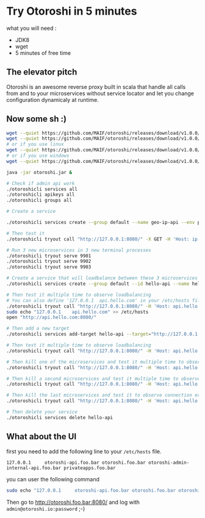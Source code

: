 # Try Otoroshi in 5 minutes

what you will need :

* JDK8
* wget
* 5 minutes of free time

## The elevator pitch

Otoroshi is an awesome reverse proxy built in scala that handle all calls from and to your microservices without service locator and let you change configuration dynamicaly at runtime.

## Now some sh :)

```sh
wget --quiet https://github.com/MAIF/otoroshi/releases/download/v1.0.0/otoroshi.jar
wget --quiet https://github.com/MAIF/otoroshi/releases/download/v1.0.0/macos-otoroshicli -O otoroshicli
# or if you use linux
wget --quiet https://github.com/MAIF/otoroshi/releases/download/v1.0.0/linux-otoroshicli -O otoroshicli
# or if you use windows
wget --quiet https://github.com/MAIF/otoroshi/releases/download/v1.0.0/win-otoroshicli.exe -O otoroshicli.exe

java -jar otoroshi.jar &

# Check if admin api work
./otoroshicli services all
./otoroshicli apikeys all
./otoroshicli groups all

# Create a service

./otoroshicli services create --group default --name geo-ip-api --env prod --domain geo.com --subdomain ip --root /json/ --target https://freegeoip.net --public-pattern '/.*' --no-force-https

# Then test it
./otoroshicli tryout call "http://127.0.0.1:8080/" -X GET -H 'Host: ip.geo.com'

# Run 3 new microservices in 3 new terminal processes
./otoroshicli tryout serve 9901
./otoroshicli tryout serve 9902
./otoroshicli tryout serve 9903

# Create a service that will loadbalance between these 3 microservices
./otoroshicli services create --group default --id hello-api --name hello-api --env prod --domain hello.com --subdomain api --root / --target "http://127.0.0.1:9901" --target "http://127.0.0.1:9902" --public-pattern '/.*' --no-force-https --client-retries 3

# Then test it multiple time to observe loadbalancing
# You can also define '127.0.0.1  api.hello.com' in your /etc/hosts file and test it in your browser
./otoroshicli tryout call "http://127.0.0.1:8080/" -H 'Host: api.hello.com' -H 'Accept: application/json'
sudo echo "127.0.0.1    api.hello.com" >> /etc/hosts
open "http://api.hello.com:8080/"

# Then add a new target
./otoroshicli services add-target hello-api --target="http://127.0.0.1:9903"

# Then test it multiple time to observe loadbalancing
./otoroshicli tryout call "http://127.0.0.1:8080/" -H 'Host: api.hello.com' -H 'Accept: application/json'

# Then kill one of the microservices and test it multiple time to observe loadbalancing
./otoroshicli tryout call "http://127.0.0.1:8080/" -H 'Host: api.hello.com' -H 'Accept: application/json'

# Then kill a second microservices and test it multiple time to observe loadbalancing
./otoroshicli tryout call "http://127.0.0.1:8080/" -H 'Host: api.hello.com' -H 'Accept: application/json'

# Then kill the last microservices and test it to observe connection error
./otoroshicli tryout call "http://127.0.0.1:8080/" -H 'Host: api.hello.com' -H 'Accept: application/json'

# Then delete your service
./otoroshicli services delete hello-api
```

## What about the UI

first you need to add the following line to your `/etc/hosts` file.

```
127.0.0.1     otoroshi-api.foo.bar otoroshi.foo.bar otoroshi-admin-internal-api.foo.bar privateapps.foo.bar
```

you can user the following command 

```sh
sudo echo "127.0.0.1     otoroshi-api.foo.bar otoroshi.foo.bar otoroshi-admin-internal-api.foo.bar privateapps.foo.bar" >> /etc/hosts
```

Then go to http://otoroshi.foo.bar:8080/ and log with `admin@otoroshi.io:password` ;-)
